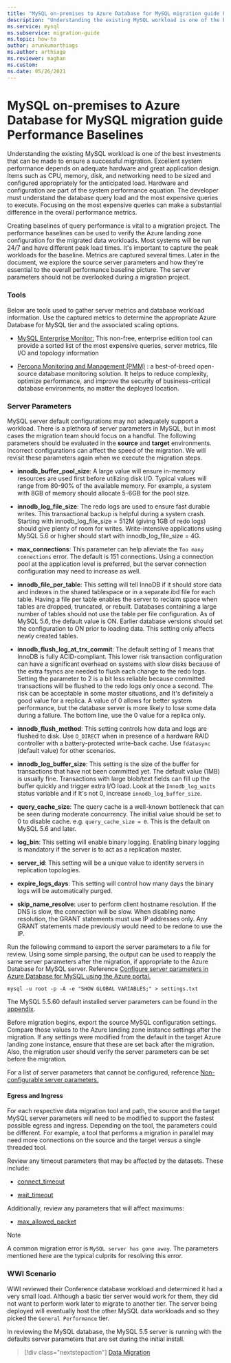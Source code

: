 ```yaml
---
title: "MySQL on-premises to Azure Database for MySQL migration guide Performance Baselines"
description: "Understanding the existing MySQL workload is one of the best investments that can be made to ensure a successful migration."
ms.service: mysql
ms.subservice: migration-guide
ms.topic: how-to
author: arunkumarthiags
ms.author: arthiaga
ms.reviewer: maghan
ms.custom:
ms.date: 05/26/2021
---
```


# MySQL on-premises to Azure Database for MySQL migration guide Performance Baselines

Understanding the existing MySQL workload is one of the best investments that can be made to ensure a successful migration. Excellent system performance depends on adequate hardware and great application design. Items such as CPU, memory, disk, and networking need to be sized and configured appropriately for the anticipated load. Hardware and configuration are part of the system performance equation. The developer must understand the database query load and the most expensive queries to execute. Focusing on the most expensive queries can make a substantial difference in the overall performance metrics.

Creating baselines of query performance is vital to a migration project. The performance baselines can be used to verify the Azure landing zone configuration for the migrated data workloads. Most systems will be run 24/7 and have different peak load times. It's important to capture the peak workloads for the baseline. Metrics are captured several times. Later in the document, we explore the source server parameters and how they're essential to the overall performance baseline picture. The server parameters should not be overlooked during a migration project.

### Tools

Below are tools used to gather server metrics and database workload information. Use the captured metrics to determine the appropriate Azure Database for MySQL tier and the associated scaling options.

  - [MySQL Enterprise Monitor:](https://www.mysql.com/products/enterprise/monitor.html) This non-free, enterprise edition tool can provide a sorted list of the most expensive queries, server metrics, file I/O and topology information

  - [Percona Monitoring and Management (PMM)](https://www.percona.com/software/database-tools/percona-monitoring-and-management) : a best-of-breed open-source database monitoring solution. It helps to reduce complexity, optimize performance, and improve the security of business-critical database environments, no matter the deployed location.

### Server Parameters

MySQL server default configurations may not adequately support a workload. There is a plethora of server parameters in MySQL, but in most cases the migration team should focus on a handful. The following parameters should be evaluated in the **source** and **target** environments. Incorrect configurations can affect the speed of the migration. We will revisit these parameters again when we execute the migration steps.

  - **innodb\_buffer\_pool\_size**: A large value will ensure in-memory resources are used first before utilizing disk I/O. Typical values will range from 80-90% of the available memory. For example, a system with 8GB of memory should allocate 5-6GB for the pool size.

  - **innodb\_log\_file\_size**: The redo logs are used to ensure fast durable writes. This transactional backup is helpful during a system crash. Starting with innodb\_log\_file\_size = 512M (giving 1GB of redo logs) should give plenty of room for writes. Write-intensive applications using MySQL 5.6 or higher should start with innodb\_log\_file\_size = 4G.

  - **max\_connections**: This parameter can help alleviate the `Too many connections` error. The default is 151 connections. Using a connection pool at the application level is preferred, but the server connection configuration may need to increase as well.

  - **innodb\_file\_per\_table**: This setting will tell InnoDB if it should store data and indexes in the shared tablespace or in a separate.ibd file for each table. Having a file per table enables the server to reclaim space when tables are dropped, truncated, or rebuilt. Databases containing a large number of tables should not use the table per file configuration. As of MySQL 5.6, the default value is ON. Earlier database versions should set the configuration to ON prior to loading data. This setting only affects newly created tables.

  - **innodb\_flush\_log\_at\_trx\_commit**: The default setting of 1 means that InnoDB is fully ACID-compliant. This lower risk transaction configuration can have a significant overhead on systems with slow disks because of the extra fsyncs are needed to flush each change to the redo logs. Setting the parameter to 2 is a bit less reliable because committed transactions will be flushed to the redo logs only once a second. The risk can be acceptable in some master situations, and It's definitely a good value for a replica. A value of 0 allows for better system performance, but the database server is more likely to lose some data during a failure. The bottom line, use the 0 value for a replica only.

  - **innodb\_flush\_method**: This setting controls how data and logs are flushed to disk. Use `O_DIRECT` when in presence of a hardware RAID controller with a battery-protected write-back cache. Use `fdatasync` (default value) for other scenarios.

  - **innodb\_log\_buffer\_size**: This setting is the size of the buffer for transactions that have not been committed yet. The default value (1MB) is usually fine. Transactions with large blob/text fields can fill up the buffer quickly and trigger extra I/O load. Look at the `Innodb_log_waits` status variable and if It's not 0, increase `innodb_log_buffer_size`.

  - **query\_cache\_size**: The query cache is a well-known bottleneck that can be seen during moderate concurrency. The initial value should be set to 0 to disable cache. e.g. `query_cache_size = 0`. This is the default on MySQL 5.6 and later.

  - **log\_bin**: This setting will enable binary logging. Enabling binary logging is mandatory if the server is to act as a replication master.

  - **server\_id**: This setting will be a unique value to identity servers in replication topologies.

  - **expire\_logs\_days**: This setting will control how many days the binary logs will be automatically purged.

  - **skip\_name\_resolve**: user to perform client hostname resolution. If the DNS is slow, the connection will be slow. When disabling name resolution, the GRANT statements must use IP addresses only. Any GRANT statements made previously would need to be redone to use the IP.

Run the following command to export the server parameters to a file for review. Using some simple parsing, the output can be used to reapply the same server parameters after the migration, if appropriate to the Azure Database for MySQL server. Reference [Configure server parameters in Azure Database for MySQL using the Azure portal.](/azure/mysql/howto-server-parameters)

`mysql -u root -p -A -e "SHOW GLOBAL VARIABLES;" > settings.txt`

The MySQL 5.5.60 default installed server parameters can be found in the [appendix](appendix.md#default-server-parameters-mysql-55-and-azure-database-for-mysql).

Before migration begins, export the source MySQL configuration settings. Compare those values to the Azure landing zone instance settings after the migration. If any settings were modified from the default in the target Azure landing zone instance, ensure that these are set back after the migration. Also, the migration user should verify the server parameters can be set before the migration.

For a list of server parameters that cannot be configured, reference [Non-configurable server parameters.](/azure/mysql/concepts-server-parameters#non-configurable-server-parameters)

#### Egress and Ingress

For each respective data migration tool and path, the source and the target MySQL server parameters will need to be modified to support the fastest possible egress and ingress. Depending on the tool, the parameters could be different. For example, a tool that performs a migration in parallel may need more connections on the source and the target versus a single threaded tool.

Review any timeout parameters that may be affected by the datasets. These include:

  - [connect\_timeout ](https://dev.mysql.com/doc/refman/8.0/en/server-system-variables.html#sysvar_connect_timeout)

  - [wait\_timeout ](https://dev.mysql.com/doc/refman/8.0/en/server-system-variables.html#sysvar_wait_timeout)

Additionally, review any parameters that will affect maximums:

  - [max\_allowed\_packet ](https://dev.mysql.com/doc/refman/8.0/en/server-system-variables.html#sysvar_max_allowed_packet)

> [!NOTE]
> A common migration error is `MySQL server has gone away`. The parameters mentioned here are the typical culprits for resolving this error.

### WWI Scenario

WWI reviewed their Conference database workload and determined it had a very small load. Although a basic tier server would work for them, they did not want to perform work later to migrate to another tier. The server being deployed will eventually host the other MySQL data workloads and so they picked the `General Performance` tier.

In reviewing the MySQL database, the MySQL 5.5 server is running with the defaults server parameters that are set during the initial install.  

> [!div class="nextstepaction"]
> [Data Migration](./data-migration.md)
